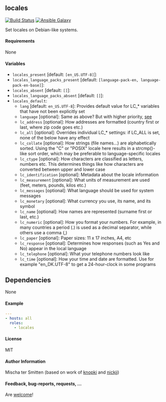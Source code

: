 ## locales

[![Build Status](https://travis-ci.org/Oefenweb/ansible-locales.svg?branch=master)](https://travis-ci.org/Oefenweb/ansible-locales) [![Ansible Galaxy](http://img.shields.io/badge/ansible--galaxy-locales-blue.svg)](https://galaxy.ansible.com/Oefenweb/locales)

Set locales on Debian-like systems.

#### Requirements

None

#### Variables

 * `locales_present` [default: `[en_US.UTF-8]`]:
 * `locales_language_packs_present` [default: `[language-pack-en, language-pack-en-base]`]:
 * `locales_absent` [default: `[]`]:
 * `locales_language_packs_absent` [default: `[]`]:
 * `locales_default`:
   * `lang` [default: `en_US.UTF-8`]: Provides default value for LC_* variables that have not been explicitly set
   * `language` [optional]: Same as above? But with higher priority, [see](http://www.gnu.org/software/gettext/manual/gettext.html#Locale-Environment-Variables)
   * `lc_address` [optional]: How addresses are formatted (country first or last, where zip code goes etc.)
   * `lc_all` [optional]: Overrides individual LC_* settings: if LC_ALL is set, none of the below have any effect
   * `lc_collate` [optional]: How strings (file names...) are alphabetically sorted. Using the "C" or "POSIX" locale here results in a strcmp()-like sort order, which may be preferable to language-specific locales
   * `lc_ctype` [optional]: How characters are classified as letters, numbers etc. This determines things like how characters are converted between upper and lower case
   * `lc_identification` [optional]: Metadata about the locale information
   * `lc_measurement` [optional]: What units of measurement are used (feet, meters, pounds, kilos etc.)
   * `lc_messages` [optional]: What language should be used for system messages
   * `lc_monetary` [optional]: What currency you use, its name, and its symbol
   * `lc_name` [optional]: How names are represented (surname first or last, etc.)
   * `lc_numeric` [optional]: How you format your numbers. For example, in many countries a period (.) is used as a decimal separator, while others use a comma (,)
   * `lc_paper` [optional]: Paper sizes: 11 x 17 inches, A4, etc
   * `lc_response` [optional]: Determines how responses (such as Yes and No) appear in the local language
   * `lc_telephone` [optional]: What your telephone numbers look like
   * `lc_time` [optional]: How your time and date are formatted. Use for example "en_DK.UTF-8" to get a 24-hour-clock in some programs

## Dependencies

None

#### Example

```yaml
---
- hosts: all
  roles:
    - locales
```

#### License

MIT

#### Author Information

Mischa ter Smitten (based on work of [knopki](https://github.com/knopki) and [nickjj](https://github.com/nickjj))

#### Feedback, bug-reports, requests, ...

Are [welcome](https://github.com/Oefenweb/ansible-locales/issues)!
